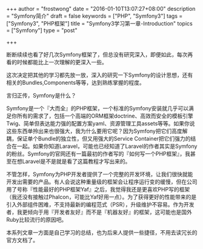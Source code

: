 +++
author = "frostwong"
date = "2016-01-10T13:07:27+08:00"
description = "Symfony简介"
draft = false
keywords = ["PHP", "Symfony3"]
tags = ["Symfony3", "PHP框架"]
title = "Symfony3学习第一章-Introduction"
topics = ["Symfony"]
type = "post"

+++

断断续续也看了好几次Symfony框架了，但总没有研究深入，即便如此，每次再看的时候都能比上一次理解的更深入一些。

这次决定把其他的学习都先放一放，深入的研究一下Symfony的设计思想，还有相关的Bundles,Components等等，达到熟练掌握的程度。

言归正传，Symfony是什么？

Symfony是一个『大而全』的PHP框架，一个标准的Symfony安装就几乎可以满足你所有的需求了，包括一个高端的ORM框架doctrine、高效而安全的模板引擎Twig、简单但表达能力强的配置方案yaml、资源管理工具assets等等。如果你说这些东西单拎出来也很强大，我为什么要用它呢？因为Symfony把它们高度解耦，保证单个Bundle的独立性，但又用强大的Service Container把它们强力的结合在一起。如果你知道Laravel，可能也已经知道了Laravel的作者其实是Symfony的粉丝。Symfony的官网还有一篇最初的作者写的『如何写一个PHP框架』，我甚至在想Laravel是不是就是看了这篇教程才写出来的。

不管怎样，Symfony为PHP开发者提供了一个完整的开发环境，让我们很快就能开发出需要的产品。有人会说这种重量级的框架会让程序运行变的缓慢，但在公司用了号称『性能最好的PHP框架Yaf』之后，我觉得我还是更喜欢PHP写的框架（我还没有接触过Phalcon，可能比Yaf好用一点）。为了获得更好的性能带来的是引入外部组件困难，不支持最新的编程范式（PSR），升级维护不容易。作为开发者，我更倾向于用『开发者友好』而不是『机器友好』的框架，这可能也是国外Ruby比较流行的原因吧。

本系列文章一方面是自己学习的总结，也为后来人提供一些捷径，不用去读冗长的官方文档了。

